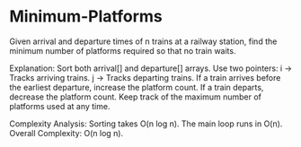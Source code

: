 # Minimum-Platforms
Given arrival and departure times of n trains at a railway station, find the minimum number of platforms required so that no train waits.

Explanation:
Sort both arrival[] and departure[] arrays.
Use two pointers:
i → Tracks arriving trains.
j → Tracks departing trains.
If a train arrives before the earliest departure, increase the platform count.
If a train departs, decrease the platform count.
Keep track of the maximum number of platforms used at any time.

Complexity Analysis:
Sorting takes O(n log n).
The main loop runs in O(n).
Overall Complexity: O(n log n).
